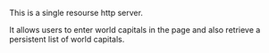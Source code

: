 This is a single resourse http server.

It allows users to enter world capitals in the page and also retrieve a persistent list of world capitals.
